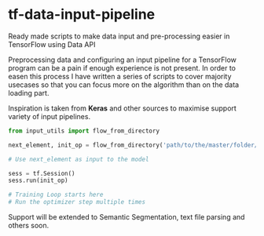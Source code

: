 # tf-data-input-pipeline
  Ready made scripts to make data input and pre-processing easier in TensorFlow using Data API

Preprocessing data and configuring an input pipeline for a TensorFlow program can be a pain if enough experience is not present. In order to easen this process I have written a series of scripts to cover majority usecases so that you can focus more on the algorithm than on the data loading part.

Inspiration is taken from **Keras** and other sources to maximise support variety of input pipelines.

```python
from input_utils import flow_from_directory

next_element, init_op = flow_from_directory('path/to/the/master/folder/of/dataset')

# Use next_element as input to the model

sess = tf.Session()
sess.run(init_op)

# Training Loop starts here
# Run the optimizer step multiple times


```

Support will be extended to Semantic Segmentation, text file parsing and others soon.
 